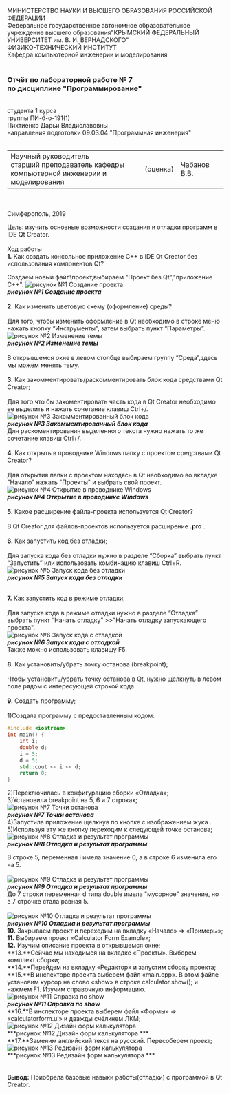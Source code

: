 МИНИСТЕРСТВО НАУКИ  И ВЫСШЕГО ОБРАЗОВАНИЯ РОССИЙСКОЙ ФЕДЕРАЦИИ  
Федеральное государственное автономное образовательное учреждение высшего образования"КРЫМСКИЙ ФЕДЕРАЛЬНЫЙ УНИВЕРСИТЕТ им. В. И. ВЕРНАДСКОГО"  
ФИЗИКО-ТЕХНИЧЕСКИЙ ИНСТИТУТ  
Кафедра компьютерной инженерии и моделирования
<br/><br/>

### Отчёт по лабораторной работе № 7<br/> по дисциплине "Программирование"
<br/>
студента 1 курса
<br/>
группы ПИ-б-о-191(1)
<br/>
Пихтиенко Дарьи Владиславовны
<br/>
направления подготовки 09.03.04 "Программная инженерия"  
<br/><br/>


<table>

<tr><td>Научный руководитель<br/> старший преподаватель кафедры<br/> компьютерной инженерии и моделирования</td>

<td>(оценка)</td>

<td>Чабанов В.В.</td>

</tr>

</table>

<br/><br/>
Симферополь, 2019

Цель: изучить основные возможности создания и отладки программ в IDE Qt Creator.
<br/><br/>
Ход работы
<br/>**1.** Как создать консольное приложение С++ в IDE Qt Creator без использования компонентов Qt?    
 
  Создаем новый файл\проект,выбираем "Проект без Qt","приложение С++".
 ![рисунок №1 Создание проекта](puc1.jpg)<br/> ***рисунок №1 Создание проекта***
 <br/><br/>
 **2.** Как изменить цветовую схему (оформление) среды?<br/><br/>
 Для того, чтобы изменить оформление в Qt необходимо в строке меню нажать кнопку “Инструменты”, затем выбрать пункт “Параметры”.
 ![рисунок №2 Изменение темы](puc2.jpg)</br>***рисунок №2 Изменение темы***<br/><br/>
 В открывшемся окне в левом столбце выбираем группу “Среда”,здесь мы можем менять тему.<br/><br/>
 **3.** Как закомментировать/раскомментировать блок кода средствами  Qt Creator;<br/><br/>
Для того что бы закоментировать часть кода в  Qt Creator необходимо ее выделить и нажать сочетание клавиш Ctrl+/.<br/>
 ![рисунок №3 Закомментированный блок кода](puc3.jpg)</br>***рисунок №3 Закомментированный блок кода***<br/>
 Для раскоментирования выделенного текста нужно нажать то же сочетание клавиш Ctrl+/.<br/><br/>
 **4.** Как открыть в проводнике Windows папку с проектом средствами Qt Creator?<br/><br/>
 Для открытия папки с проектом находясь в Qt необходимо во вкладке "Начало" нажать "Проекты" и выбрать свой проект.
![рисунок №4 Открытие в проводнике Windows ](puc4.jpg)</br>***рисунок №4 Открытие в проводнике Windows***<br/><br/>
 **5.** Какое расширение файла-проекта используется Qt Creator?<br/><br/>
 В Qt Creator для файлов-проектов используется расширение **.pro** .<br/><br/>
 **6.** Как запустить код без отладки;<br/><br/>
 Для запуска кодa без отладки нужно в разделе “Сборка” выбрать пункт “Запустить” или использовать комбинацию клавиш Ctrl+R.<br/>
 ![рисунок №5 Запуск кода без отладки](puc5.jpg)</br>***рисунок №5 Запуск кода без отладки***<br/><br/>

 
 **7.** Как запустить код в режиме отладки;<br/><br/>
 Для запуска кодa в режиме отладки нужно в разделе “Отладка” выбрать пункт “Начать отладку” >>"Начать отладку запускающего проекта".<br/>
 ![рисунок №6 Запуск кода с отладкой](puc6.jpg)</br>***рисунок №6 Запуск кода с отладкой***<br/>
 Также можно использовать клавишу F5.
<br/><br/>
**8.** Как установить/убрать точку останова (breakpoint);<br/><br/>
Чтобы установить/убрать точку останова в Qt, нужно щелкнуть в левом поле рядом с интересующей строкой кода.<br/><br/>
**9.** Создать программу;<br/><br/>
1)Создала программу с предоставленным кодом:<br/>
```C++
#include <iostream>
int main() {
    int i;
    double d;
    i = 5;
    d = 5;
    std::cout << i << d;
    return 0;
}
```
2)Переключилась в конфигурацию сборки «Отладка»;<br/>
3)Установила breakpoint на 5, 6 и 7 строках;<br/>
![рисунок №7 Точки останова](puc7.jpg)</br>***рисунок №7 Точки останова***<br/>
4)Запустила приложение щелкнув по кнопке с изображением жука . <br/>
5)Используя эту же кнопку переходим к следующей точке останова;<br/>
![рисунок №8 Отладка и результат программы](puc8.jpg)</br>***рисунок №8 Отладка и результат программы***<br/>

 В строке 5, переменная i имела значение 0, а в строке 6 изменила его на 5.<br/><br/>
 ![рисунок №9 Отладка и результат программы](puc9.jpg)</br>***рисунок №9 Отладка и результат программы***<br/>
 До 7 строки переменная d типа double имела "мусорное" значение, но в 7 строчке стала равная 5.<br/><br/>
 ![рисунок №10 Отладка и результат программы](puc10.jpg)</br>***рисунок №10 Отладка и результат программы***<br/>
 **10.** Закрываем проект и переходим на вкладку «Начало» => «Примеры»;<br/>
 **11.** Выбираем проект «Calculator Form Example»;<br/>
  **12.** Изучим описание проекта в открывшемся окне;<br/>
   **13.**Сейчас мы находимся на вкладке «Проекты». Выберем комплект сборки;<br/>
    **14.**Перейдем на вкладку «Редактор» и запустим сборку проекта;<br/>
     **15.**В инспекторе проекта выберем файл «main.cpp». В этом файле установим курсор на слово «show» в строке calculator.show(); и нажмем F1. Изучим справочную информацию.<br/>
![рисунок №11 Справка по show ](puc11.jpg)</br>***рисунок №11 Справка по show***<br/>
   **16.**В инспекторе проекта выберем файл «Формы» => «calculatorform.ui» и дважды счёлкнем ЛКМ;<br/>
   ![рисунок №12 Дизайн форм калькулятора ](puc12.jpg)</br>***рисунок №12 Дизайн форм калькулятора ***<br/>
   **17.**Заменим английский текст на русский. Пересоберем проект;<br/>
   ![рисунок №13 Редизайн форм калькулятора ](puc13.jpg)</br>***рисунок №13 Редизайн форм калькулятора ***<br/>
<br/><br/>
 **Вывод:** Приобрела базовые навыки работы(отладки) с программой в Qt Creator.
 
